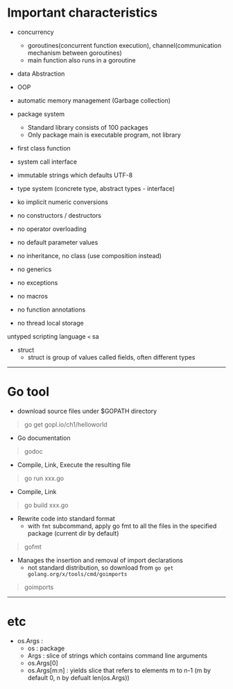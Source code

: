 
# Important characteristics
- concurrency
    - goroutines(concurrent function execution), channel(communication mechanism between goroutines)
    - main function also runs in a goroutine
- data Abstraction
- OOP
- automatic memory management (Garbage collection)
- package system
    - Standard library consists of 100 packages
    - Only package main is executable program, not library
- first class function
- system call interface
- immutable strings which defaults UTF-8
- type system (concrete type, abstract types - interface)

- ko implicit numeric conversions
- no constructors / destructors
- no operator overloading
- no default parameter values
- no inheritance, no class (use composition instead)
- no generics
- no exceptions
- no macros
- no function annotations
- no thread local storage

untyped scripting language `<` sa


- struct
    - struct is group of values called fields, often different types

----
# Go tool
- download source files under $GOPATH directory
> go get gopl.io/ch1/helloworld
- Go documentation
> godoc
- Compile, Link, Execute the resulting file
> go run xxx.go
- Compile, Link
> go build xxx.go
- Rewrite code into standard format
    - with `fmt` subcommand, apply go fmt to all the files in the specified package (current dir by default)
> gofmt
- Manages the insertion and removal of import declarations
    - not standard distribution, so download from `go get golang.org/x/tools/cmd/goimports`
> goimports

---
# etc
- os.Args :
    - os : package
    - Args : slice of strings which contains command line arguments
    - os.Args[0]
    - os.Args[m:n] : yields slice that refers to elements m to n-1 (m by default 0, n by defualt len(os.Args))
